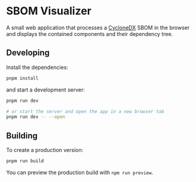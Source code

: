 # SBOM Visualizer

A small web application that processes a [CycloneDX](https://cyclonedx.org/) SBOM in the browser
and displays the contained components and their dependency tree.


## Developing

Install the dependencies:

```bash
pnpm install
```

and start a development server:

```bash
pnpm run dev

# or start the server and open the app in a new browser tab
pnpm run dev -- --open
```

## Building

To create a production version:

```bash
pnpm run build
```

You can preview the production build with `npm run preview`.

